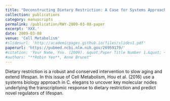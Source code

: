 ```yaml
---
title: "Deconstructing Dietary Restriction: A Case for Systems Approaches in Aging"
collection: publications
category: manuscripts
permalink: /publication/RWY-2009-03-08-paper
excerpt: 'XXX.'
date: 2009-03-08
venue: 'Cell Metabolism'
#slidesurl: 'http://academicpages.github.io/files/slides1.pdf'
paperurl: 'https://pubmed.ncbi.nlm.nih.gov/26959179/'
#citation: 'Your Name, You. (2009). &quot;Paper Title Number 1.&quot; <i>Journal 1</i>. 1(1).'
#authors: "**Robin Yeo**, Anne Brunet"
---
```


Dietary restriction is a robust and conserved intervention to slow aging and extend lifespan. In this issue of Cell Metabolism, Hou et al. (2016) use a systems biology approach in C. elegans to uncover key molecular nodes underlying the transcriptomic response to dietary restriction and predict novel regulators of lifespan.
	